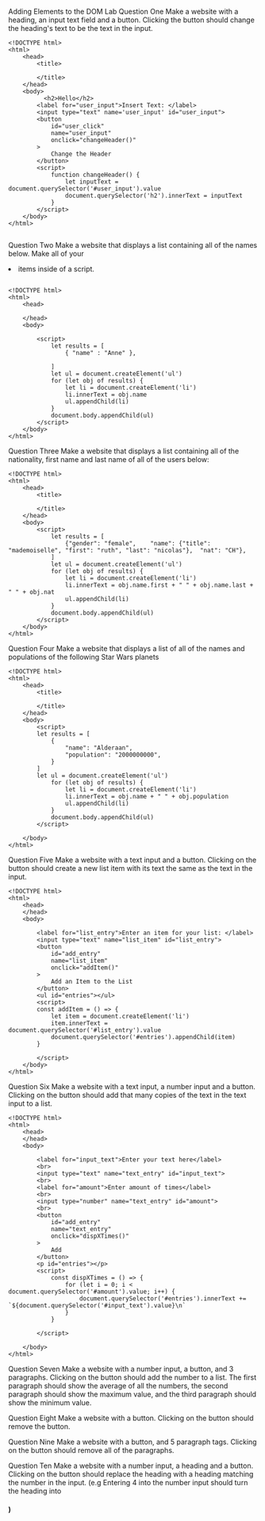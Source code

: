 Adding Elements to the DOM Lab
Question One
Make a website with a heading, an input text field and a button. Clicking the button should change the heading's text to be the text in the input.

```
<!DOCTYPE html>
<html>
    <head>
        <title>

        </title>
    </head>
    <body>
          <h2>Hello</h2>
        <label for="user_input">Insert Text: </label>
        <input type="text" name='user_input' id="user_input">
        <button 
            id="user_click" 
            name="user_input" 
            onclick="changeHeader()"
        >
            Change the Header
        </button>
        <script>
            function changeHeader() {
                let inputText = document.querySelector('#user_input').value
                document.querySelector('h2').innerText = inputText
            }
        </script>
    </body>
</html>


```

Question Two
Make a website that displays a list containing all of the names below. Make all of your <li> items inside of a script.

```
  
<!DOCTYPE html>
<html>
    <head>
     
    </head>
    <body>
        
        <script>
            let results = [
                { "name" : "Anne" },
 
            ]            
            let ul = document.createElement('ul')
            for (let obj of results) {
                let li = document.createElement('li')
                li.innerText = obj.name
                ul.appendChild(li)
            }
            document.body.appendChild(ul)
        </script>
    </body>
</html>

```




Question Three
Make a website that displays a list containing all of the nationality, first name and last name of all of the users below:

```
<!DOCTYPE html>
<html>
    <head>
        <title>
            
        </title>
    </head>
    <body>
        <script>
            let results = [
                {"gender": "female",    "name": {"title": "mademoiselle", "first": "ruth", "last": "nicolas"},  "nat": "CH"},      
            ]
            let ul = document.createElement('ul')
            for (let obj of results) {
                let li = document.createElement('li')
                li.innerText = obj.name.first + " " + obj.name.last + " " + obj.nat
                ul.appendChild(li)
            }
            document.body.appendChild(ul)
        </script>
    </body>
</html>

```

Question Four
Make a website that displays a list of all of the names and populations of the following Star Wars planets

```
<!DOCTYPE html>
<html>
    <head>
        <title>
            
        </title>
    </head>
    <body>
        <script>
        let results = [
            {
                "name": "Alderaan",
                "population": "2000000000",
            }  
        ]   
        let ul = document.createElement('ul')
            for (let obj of results) {
                let li = document.createElement('li')
                li.innerText = obj.name + " " + obj.population 
                ul.appendChild(li)
            }
            document.body.appendChild(ul)
        </script>

    </body>
</html>

```

Question Five
Make a website with a text input and a button. Clicking on the button should create a new list item with its text the same as the text in the input.

```
<!DOCTYPE html>
<html>
    <head>
    </head>
    <body>

        <label for="list_entry">Enter an item for your list: </label>
        <input type="text" name="list_item" id="list_entry">
        <button
            id="add_entry"
            name="list_item"
            onclick="addItem()"
        >
            Add an Item to the List
        </button>
        <ul id="entries"></ul>
        <script>
        const addItem = () => {
            let item = document.createElement('li')
            item.innerText = document.querySelector('#list_entry').value
            document.querySelector('#entries').appendChild(item)
        }
        
        </script>
    </body>
</html>

```
Question Six
Make a website with a text input, a number input and a button. Clicking on the button should add that many copies of the text in the text input to a list.

```
<!DOCTYPE html>
<html>
    <head>
    </head>
    <body>
      
        <label for="input_text">Enter your text here</label>
        <br>
        <input type="text" name="text_entry" id="input_text">
        <br>
        <label for="amount">Enter amount of times</label>
        <br>
        <input type="number" name="text_entry" id="amount">
        <br>
        <button
            id="add_entry"
            name="text_entry"
            onclick="dispXTimes()"
        >
            Add
        </button>
        <p id="entries"></p>
        <script>
            const dispXTimes = () => {
                for (let i = 0; i < document.querySelector('#amount').value; i++) {
                    document.querySelector('#entries').innerText += `${document.querySelector('#input_text').value}\n`
                }
            }
        
        </script>

    </body>
</html>
```

Question Seven
Make a website with a number input, a button, and 3 paragraphs. Clicking on the button should add the number to a list. The first paragraph should show the average of all the numbers, the second paragraph should show the maximum value, and the third paragraph should show the minimum value.

Question Eight
Make a website with a button. Clicking on the button should remove the button.

Question Nine
Make a website with a button, and 5 paragraph tags. Clicking on the button should remove all of the paragraphs.

Question Ten
Make a website with a number input, a heading and a button. Clicking on the button should replace the heading with a heading matching the number in the input. (e.g Entering 4 into the number input should turn the heading into <h4>)